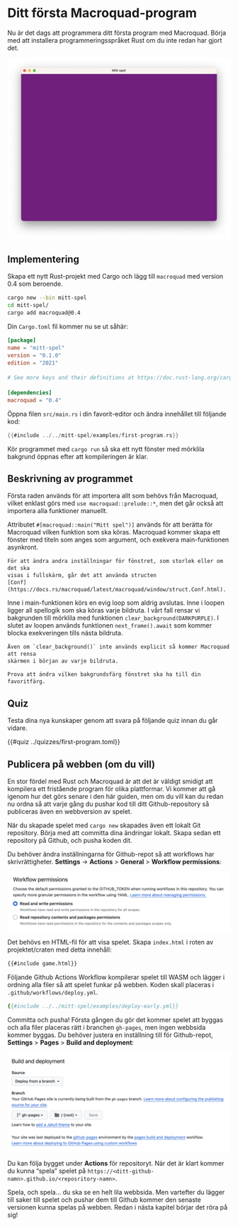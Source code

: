 # Ditt första Macroquad-program

Nu är det dags att programmera ditt första program med Macroquad. Börja med
att installera programmeringsspråket Rust om du inte redan har gjort det.

![Screenshot](images/first-program.png#center)

## Implementering

Skapa ett nytt Rust-projekt med Cargo och lägg till `macroquad` med version
0.4 som beroende.

```sh
cargo new --bin mitt-spel
cd mitt-spel/
cargo add macroquad@0.4
```

Din `Cargo.toml` fil kommer nu se ut såhär:

```toml
[package]
name = "mitt-spel"
version = "0.1.0"
edition = "2021"

# See more keys and their definitions at https://doc.rust-lang.org/cargo/reference/manifest.html

[dependencies]
macroquad = "0.4"
```

Öppna filen `src/main.rs` i din favorit-editor och ändra innehållet till
följande kod:

```rust
{{#include ../../mitt-spel/examples/first-program.rs}}
```

Kör programmet med `cargo run` så ska ett nytt fönster med mörklila bakgrund
öppnas efter att kompileringen är klar.

## Beskrivning av programmet

Första raden används för att importera allt som behövs från Macroquad, vilket
enklast görs med `use macroquad::prelude::*`, men det går också att importera
alla funktioner manuellt.

Attributet `#[macroquad::main("Mitt spel")]` används för att berätta för
Macroquad vilken funktion som ska köras. Macroquad kommer skapa ett fönster
med titeln som anges som argument, och exekvera main-funktionen asynkront.

```admonish info
För att ändra andra inställningar för fönstret, som storlek eller om det ska
visas i fullskärm, går det att använda structen
[Conf](https://docs.rs/macroquad/latest/macroquad/window/struct.Conf.html).
```

Inne i main-funktionen körs en evig loop som aldrig avslutas. Inne i loopen
ligger all spellogik som ska köras varje bildruta. I vårt fall rensar vi
bakgrunden till mörklila med funktionen `clear_background(DARKPURPLE)`. I
slutet av loopen används funktionen `next_frame().await` som kommer blocka
exekveringen tills nästa bildruta.

```admonish note title="Notera" 
Även om `clear_background()` inte används explicit så kommer Macroquad att rensa
skärmen i början av varje bildruta.
```

```admonish tip title="Utmaning" class="challenge"
Prova att ändra vilken bakgrundsfärg fönstret ska ha till din favoritfärg.
```

## Quiz

Testa dina nya kunskaper genom att svara på följande quiz innan du går vidare.

{{#quiz ../quizzes/first-program.toml}}

## Publicera på webben (om du vill)

En stor fördel med Rust och Macroquad är att det är väldigt smidigt att kompilera ett fristående program för olika plattformar. Vi kommer att gå igenom hur det görs senare i den här guiden, men om du vill kan du redan nu ordna så att varje gång du pushar kod till ditt Github-repository så publiceras även en webbversion av spelet.

När du skapade spelet med `cargo new` skapades även ett lokalt Git repository. Börja med att committa dina ändringar lokalt. Skapa sedan ett repository på Github, och pusha koden dit.

Du behöver ändra inställningarna för Github-repot så att workflows har skrivrättigheter. **Settings** -> **Actions** > **General** > **Workflow permissions**:

![Github Actions Workflow Settings](images/githob-actions-settings.png)

Det behövs en HTML-fil för att visa spelet. Skapa `index.html` i roten av projektet/craten med detta innehåll:

```html
{{#include game.html}}
```

Följande Github Actions Workflow kompilerar spelet till WASM och lägger i ordning alla filer så att spelet funkar på webben. Koden skall placeras i `.github/workflows/deploy.yml`.

```yaml
{{#include ../../mitt-spel/examples/deploy-early.yml}}
```

Committa och pusha! Första gången du gör det kommer spelet att byggas och alla filer placeras rätt i branchen `gh-pages`, men ingen webbsida kommer byggas. Du behöver justera en inställning till för Github-repot, **Settings** > **Pages** > **Build and deployment**:

![Github Pages Settings](images/github-pages-settings.png)

Du kan följa bygget under **Actions** för repositoryt. När det är klart kommer du kunna “spela” spelet på `https://<ditt-github-namn>.github.io/<reposritory-namn>`.

Spela, och spela... du ska se en helt lila webbsida. Men vartefter du lägger till saker till spelet och pushar dem till Github kommer den senaste versionen kunna spelas på webben. Redan i nästa kapitel börjar det röra på sig!